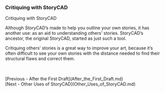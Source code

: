 ### Critiquing with StoryCAD ###
Critiquing with StoryCAD

Although StoryCAD’s made to help you outline your own stories, it has another use: as an aid to understanding others’ stories. StoryCAD’s ancestor, the original StoryCAD, started as just such a tool.

Critiquing others’ stories is a great way to improve your art, because it’s often difficult to see your own stories with the distance needed to find their structural flaws and correct them. 


 <br/>
 <br/>
[Previous - After the First Draft](After_the_First_Draft.md) <br/>
[Next - Other Uses of StoryCAD](Other_Uses_of_StoryCAD.md) <br/>

